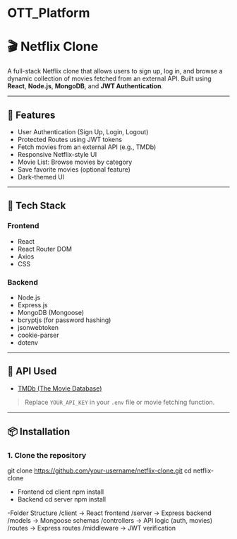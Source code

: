 # OTT_Platform
# 🎬 Netflix Clone

A full-stack Netflix clone that allows users to sign up, log in, and browse a dynamic collection of movies fetched from an external API. Built using **React**, **Node.js**, **MongoDB**, and **JWT Authentication**.

---

## 🚀 Features

- User Authentication (Sign Up, Login, Logout)
- Protected Routes using JWT tokens
- Fetch movies from an external API (e.g., TMDb)
- Responsive Netflix-style UI
- Movie List: Browse movies by category
- Save favorite movies (optional feature)
- Dark-themed UI

---

## 🧰 Tech Stack

### Frontend
- React
- React Router DOM
- Axios
- CSS 

### Backend
- Node.js
- Express.js
- MongoDB (Mongoose)
- bcryptjs (for password hashing)
- jsonwebtoken
- cookie-parser
- dotenv

---

## 🔑 API Used

- [TMDb (The Movie Database)](https://www.themoviedb.org/documentation/api)  
> Replace `YOUR_API_KEY` in your `.env` file or movie fetching function.

---

## 📦 Installation

### 1. Clone the repository

git clone https://github.com/your-username/netflix-clone.git
cd netflix-clone
- Frontend
cd client
npm install
- Backend
  cd server
npm install

-Folder Structure
/client         → React frontend
/server         → Express backend
/models         → Mongoose schemas
/controllers    → API logic (auth, movies)
/routes         → Express routes
/middleware     → JWT verification
